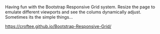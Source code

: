 Having fun with the Bootstrap Responsive Grid system. Resize the page to emulate different viewports and see the colums dynamically adjust. Sometimes its the simple things...

https://croftee.github.io/Bootstrap-Responsive-Grid/

